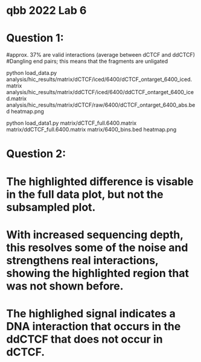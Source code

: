  # qbb 2022 Lab 6
 
 # Question 1:
 
 #approx. 37% are valid interactions (average between dCTCF and ddCTCF)
 #Dangling end pairs; this means that the fragments are unligated
 
 python load_data.py analysis/hic_results/matrix/dCTCF/iced/6400/dCTCF_ontarget_6400_iced.matrix analysis/hic_results/matrix/ddCTCF/iced/6400/ddCTCF_ontarget_6400_iced.matrix analysis/hic_results/matrix/dCTCF/raw/6400/dCTCF_ontarget_6400_abs.bed heatmap.png
 
 python load_data1.py matrix/dCTCF_full.6400.matrix matrix/ddCTCF_full.6400.matrix matrix/6400_bins.bed heatmap.png
 
 # Question 2:
 
 # The highlighted difference is visable in the full data plot, but not the subsampled plot.
 # With increased sequencing depth, this resolves some of the noise and strengthens real interactions, showing the highlighted region that was not shown before.
 # The highlighed signal indicates a DNA interaction that occurs in the ddCTCF that does not occur in dCTCF.
 
 